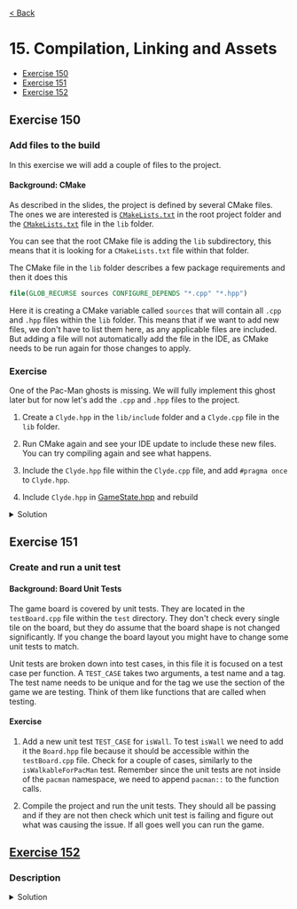 [< Back](README.md)

# 15. Compilation, Linking and Assets

* [Exercise 150](#exercise-150)
* [Exercise 151](#exercise-151)
* [Exercise 152](#exercise-152)

## Exercise 150

### Add files to the build

In this exercise we will add a couple of files to the project.

#### Background: CMake

As described in the slides, the project is defined by several CMake files. The ones we
are interested is [`CMakeLists.txt`][2] in the root project folder and
the [`CMakeLists.txt`][3] file in the `lib` folder.

You can see that the root CMake file is adding the `lib` subdirectory, this means that
it is looking for a `CMakeLists.txt` file within that folder.

The CMake file in the `lib` folder describes a few package requirements and then it
does this

```cmake
file(GLOB_RECURSE sources CONFIGURE_DEPENDS "*.cpp" "*.hpp")
```

Here it is creating a CMake variable called `sources` that will contain all `.cpp`
and `.hpp` files within the `lib`
folder. This means that if we want to add new files, we don't have to list them here,
as any applicable files are included. But adding a file will not automatically add the
file in the IDE, as CMake needs to be run again for those changes to apply.

### Exercise

One of the Pac-Man ghosts is missing. We will fully implement this ghost later but for
now let's add the `.cpp`
and `.hpp` files to the project.

1. Create a `Clyde.hpp` in the `lib/include` folder and a `Clyde.cpp` file in
   the `lib` folder.

2. Run CMake again and see your IDE update to include these new files. You can try
   compiling again and see what happens.

3. Include the `Clyde.hpp` file within the `Clyde.cpp` file, and add `#pragma once`
   to `Clyde.hpp`.

4. Include `Clyde.hpp` in [GameState.hpp][4] and rebuild

<details>
   <summary>Solution</summary>

Clyde.hpp

```cpp
#pragma once
```

Clyde.cpp

```cpp
#include "Clyde.hpp"
```

Board.hpp
```cpp

#pragma once

#include "Blinky.hpp"
#include "Clyde.hpp"
#include "Fruits.hpp"
#include "Ghost.hpp"
#include "Inky.hpp"
#include "InputState.hpp"
#include "PacMan.hpp"
#include "PacManAI.hpp"
#include "Pellets.hpp"
#include "Pinky.hpp"
#include "Score.hpp"
#include "SuperPellets.hpp"

```

</details>

## Exercise 151

### Create and run a unit test

#### Background: Board Unit Tests

The game board is covered by unit tests. They are located in the `testBoard.cpp` file
within the `test` directory. They don't check every single tile on the board, but they
do assume that the board shape is not changed significantly. If you change the board
layout you might have to change some unit tests to match.

Unit tests are broken down into test cases, in this file it is focused on a test case
per function. A `TEST_CASE` takes two arguments, a test name and a tag. The test name
needs to be unique and for the tag we use the section of the game we are testing.
Think of them like functions that are called when testing.

#### Exercise

1. Add a new unit test `TEST_CASE` for `isWall`. To test `isWall` we need to add it
   the `Board.hpp` file because it should be accessible within the `testBoard.cpp`
   file. Check for a couple of cases, similarly to the
   `isWalkableForPacMan` test. Remember since the unit tests are not inside of
   the `pacman` namespace, we need to append
   `pacman::` to the function calls.

2. Compile the project and run the unit tests. They should all be passing and if they
   are not then check which unit test is failing and figure out what was causing the
   issue. If all goes well you can run the game.

## [Exercise 152][1]

### Description

<details>
   <summary>Solution</summary>

```cpp

```

</details>

[1]: 15_exercises.cpp
[2]: ../../CMakeLists.txt
[3]: ../../lib/CMakeLists.txt
[4]: ../../lib/include/GameState.hpp
